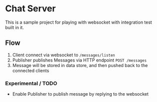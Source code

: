 # Chat Server

This is a sample project for playing with websocket with integration test built in it.

## Flow

1. Client connect via websocket to `/messages/listen`
2. Publisher publishes Messages via HTTP endpoint `POST /messages`
3. Message will be stored in data store, and then pushed back to the connected clients

### Experimental / TODO

- Enable Publisher to publish message by replying to the websocket
